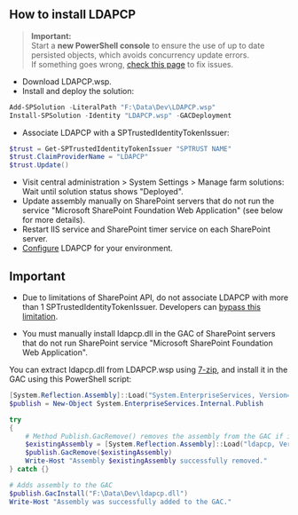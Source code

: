 ## How to install LDAPCP

> **Important:**  
> Start a **new PowerShell console** to ensure the use of up to date persisted objects, which avoids concurrency update errors.  
> If something goes wrong, [check this page](Fix-setup-issues.html) to fix issues.

- Download LDAPCP.wsp.
- Install and deploy the solution:

```powershell
Add-SPSolution -LiteralPath "F:\Data\Dev\LDAPCP.wsp"
Install-SPSolution -Identity "LDAPCP.wsp" -GACDeployment
```

- Associate LDAPCP with a SPTrustedIdentityTokenIssuer:

```powershell
$trust = Get-SPTrustedIdentityTokenIssuer "SPTRUST NAME"
$trust.ClaimProviderName = "LDAPCP"
$trust.Update()
```

- Visit central administration > System Settings > Manage farm solutions: Wait until solution status shows "Deployed".
- Update assembly manually on SharePoint servers that do not run the service "Microsoft SharePoint Foundation Web Application" (see below for more details).
- Restart IIS service and SharePoint timer service on each SharePoint server.
- [Configure](Configure-LDAPCP.html) LDAPCP for your environment.

## Important

- Due to limitations of SharePoint API, do not associate LDAPCP with more than 1 SPTrustedIdentityTokenIssuer. Developers can [bypass this limitation](For-Developers.html).

- You must manually install ldapcp.dll in the GAC of SharePoint servers that do not run SharePoint service "Microsoft SharePoint Foundation Web Application".

You can extract ldapcp.dll from LDAPCP.wsp using [7-zip](https://www.7-zip.org/), and install it in the GAC using this PowerShell script:

```powershell
[System.Reflection.Assembly]::Load("System.EnterpriseServices, Version=4.0.0.0, Culture=neutral, PublicKeyToken=b03f5f7f11d50a3a") | Out-Null
$publish = New-Object System.EnterpriseServices.Internal.Publish

try
{
    # Method Publish.GacRemove() removes the assembly from the GAC if it exists (for update scenarios)
    $existingAssembly = [System.Reflection.Assembly]::Load("ldapcp, Version=1.0.0.0, Culture=neutral, PublicKeyToken=80be731bc1a1a740").Location
    $publish.GacRemove($existingAssembly)
	Write-Host "Assembly $existingAssembly successfully removed."
} catch {}

# Adds assembly to the GAC
$publish.GacInstall("F:\Data\Dev\ldapcp.dll")
Write-Host "Assembly was successfully added to the GAC."
```
